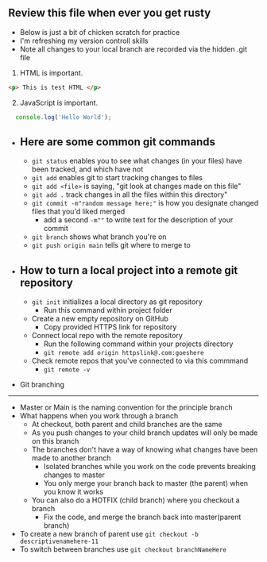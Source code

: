 ## Review this file when ever you get rusty

* Below is just a bit of chicken scratch for practice
* I'm refreshing my version controll skills
* Note all changes to your local branch are recorded via the hidden .git file

1. HTML is important. 
```html
<p> This is test HTML </p>
```
2. JavaScript is important. 
```js
  console.log('Hello World');
```

* Here are some common git commands 
  ---
  * `git status` enables you to see what changes (in your files) have been tracked, and which have not
  * `git add` <filename> enables git to start tracking changes to files 
  * `git add <file>` is saying, "git look at changes made on this file"
  * `git add .` track changes in all the files within this directory"
  * `git commit -m"random message here;"` is how you designate changed files that you'd liked merged
    * add a second `-m""` to write text for the description of your commit
  * `git branch` shows what branch you're on 
  * `git push origin main` tells git where to merge to

* How to turn a local project into a remote git repository 
  ---
  * `git init` initializes a local directory as git repository 
    * Run this command within project folder
  * Create a new empty repository on GitHub
    * Copy provided HTTPS link for repository
  * Connect local repo with the remote repository
    * Run the following command within your projects directory
    * `git remote add origin httpslink@.com:goeshere`
  * Check remote repos that you've connected to via this commmand
    * `git remote -v`

* Git branching
---
  * Master or Main is the naming convention for the principle branch
  * What happens when you work through a branch
    * At checkout, both parent and child branches are the same
    * As you push changes to your child branch updates will only be made on this branch
    * The branches don't have a way of knowing what changes have been made to another branch
      * Isolated branches while you work on the code prevents breaking changes to master
      * You only merge your branch back to master (the parent) when you know it works
    * You can also do a HOTFIX (child branch) where you checkout a branch
      * Fix the code, and merge the branch back into master(parent branch)
  * To create a new branch of parent use `git checkout -b descriptivenamehere-11`
  * To switch between branches use `git checkout branchNameHere`

